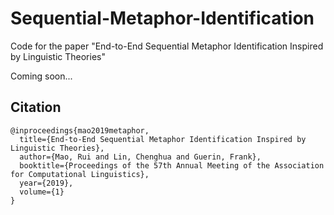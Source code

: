 # Sequential-Metaphor-Identification
Code for the paper "End-to-End Sequential Metaphor Identification Inspired by Linguistic Theories"

Coming soon...

## Citation
```
@inproceedings{mao2019metaphor,
  title={End-to-End Sequential Metaphor Identification Inspired by Linguistic Theories},
  author={Mao, Rui and Lin, Chenghua and Guerin, Frank},
  booktitle={Proceedings of the 57th Annual Meeting of the Association for Computational Linguistics},
  year={2019},
  volume={1}
}
```
